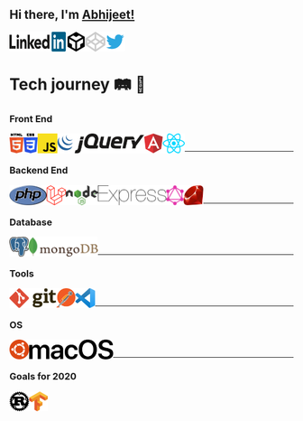 ## Hi there, I'm [Abhijeet!](https://dev.to/devabhijeet)

<div align="left">
	<p>
		<a href="https://www.linkedin.com/in/dev-abhijeet-yadav/">
		  <img align="left" height="35" width="100" alt="Abhijeet Yadav | LinkedIn" width="21px" src="https://raw.githubusercontent.com/devAbhijeet/devAbhijeet/master/assets/linkedin.svg" />
		</a>
	</p>
	<p>
		<a href="https://codesandbox.io/u/devAbhijeet">
			<img align="left" alt="Abhijeet Yadav | CodeSandbox" width="35px" src="https://raw.githubusercontent.com/devAbhijeet/devAbhijeet/master/assets/codesandbox.svg" />
		</a>
	</p>
	<p>
		<a href="https://codepen.io/dev_abhijeet">
			<img align="left" alt="Abhijeet Yadav | codepen" width="35px" src="https://raw.githubusercontent.com/devAbhijeet/devAbhijeet/master/assets/codepen.svg" />
		</a>
	</p>
	<p>
		<a href="https://twitter.com/dev_abhijeet">
		  <img align="left" width="35" alt="Abhijeet Yadav | Twitter" width="21px" src="https://raw.githubusercontent.com/devAbhijeet/devAbhijeet/master/assets/twitter.svg" />
		</a>
	</p>
</div>

<br>

<br>

# Tech journey 🛤 🚂

### Front End
<div align="left">
	<p>
		<a href="https://raw.githubusercontent.com/devAbhijeet/devAbhijeet/master/assets/html-5.svg">
		  <img align="left" height="35" src="https://raw.githubusercontent.com/devAbhijeet/devAbhijeet/master/assets/html-5.svg" />
		</a>
	</p>
	<p>
		<a href="https://raw.githubusercontent.com/devAbhijeet/devAbhijeet/master/assets/css-3.svg">
			<img align="left" height="35" src="https://raw.githubusercontent.com/devAbhijeet/devAbhijeet/master/assets/css-3.svg" />
		</a>
	</p>
	<p>
		<a href="https://raw.githubusercontent.com/devAbhijeet/devAbhijeet/master/assets/javascript.svg">
			<img align="left" height="35" src="https://raw.githubusercontent.com/devAbhijeet/devAbhijeet/master/assets/javascript.svg" />
		</a>
	</p>
	<p>
		<a href="https://raw.githubusercontent.com/devAbhijeet/devAbhijeet/master/assets/express.svg">
		  <img align="left" height="35" src="https://raw.githubusercontent.com/devAbhijeet/devAbhijeet/master/assets/jquery.svg" />
		</a>
	</p>
	<p>
		<a href="https://raw.githubusercontent.com/devAbhijeet/devAbhijeet/master/assets/angular.svg">
		  <img align="left" height="35" src="https://raw.githubusercontent.com/devAbhijeet/devAbhijeet/master/assets/angular.svg" />
		</a>
	</p>
	<p>
		<a href="https://raw.githubusercontent.com/devAbhijeet/devAbhijeet/master/assets/react.svg">
		  <img align="left" height="35" src="https://raw.githubusercontent.com/devAbhijeet/devAbhijeet/master/assets/react.svg" />
		</a>
	</p>
</div>

<br>

<hr>

### Backend End
<div align="left">
	<p>
		<a href="https://raw.githubusercontent.com/devAbhijeet/devAbhijeet/master/assets/php.svg">
		  <img align="left" height="35" src="https://raw.githubusercontent.com/devAbhijeet/devAbhijeet/master/assets/php.svg" />
		</a>
	</p>
	<p>
		<a href="https://raw.githubusercontent.com/devAbhijeet/devAbhijeet/master/assets/laravel.svg">
			<img align="left" height="35" src="https://raw.githubusercontent.com/devAbhijeet/devAbhijeet/master/assets/laravel.svg" />
		</a>
	</p>
	<p>
		<a href="https://raw.githubusercontent.com/devAbhijeet/devAbhijeet/master/assets/nodejs.svg">
			<img align="left" height="35" src="https://raw.githubusercontent.com/devAbhijeet/devAbhijeet/master/assets/nodejs.svg" />
		</a>
	</p>
	<p>
		<a href="https://raw.githubusercontent.com/devAbhijeet/devAbhijeet/master/assets/express.svg">
		  <img align="left" height="35" src="https://raw.githubusercontent.com/devAbhijeet/devAbhijeet/master/assets/express.svg" />
		</a>
	</p>
	<p>
		<a href="https://raw.githubusercontent.com/devAbhijeet/devAbhijeet/master/assets/graphql.svg">
		  <img align="left" height="35" src="https://raw.githubusercontent.com/devAbhijeet/devAbhijeet/master/assets/graphql.svg" />
		</a>
	</p>
	<p>
		<a href="https://raw.githubusercontent.com/devAbhijeet/devAbhijeet/master/assets/ruby.svg">
		  <img align="left" height="35" src="https://raw.githubusercontent.com/devAbhijeet/devAbhijeet/master/assets/ruby.svg" />
		</a>
	</p>
</div>

<br>

<hr>

### Database
<div align="left">
	<p>
		<a href="https://raw.githubusercontent.com/devAbhijeet/devAbhijeet/master/assets/postgresql.svg">
		  <img align="left" height="35" src="https://raw.githubusercontent.com/devAbhijeet/devAbhijeet/master/assets/postgresql.svg" />
		</a>
	</p>
	<p>
		<a href="https://raw.githubusercontent.com/devAbhijeet/devAbhijeet/master/assets/mongodb.svg">
			<img align="left" height="35" src="https://raw.githubusercontent.com/devAbhijeet/devAbhijeet/master/assets/mongodb.svg" />
		</a>
	</p>
</div>

<br>

<hr>

### Tools
<div align="left">
	<p>
		<a href="https://raw.githubusercontent.com/devAbhijeet/devAbhijeet/master/assets/git.svg">
		  <img align="left" height="35" src="https://raw.githubusercontent.com/devAbhijeet/devAbhijeet/master/assets/git.svg" />
		</a>
	</p>
	<p>
		<a href="https://raw.githubusercontent.com/devAbhijeet/devAbhijeet/master/assets/postman.svg">
			<img align="left" height="35" src="https://raw.githubusercontent.com/devAbhijeet/devAbhijeet/master/assets/postman.svg" />
		</a>
	</p>
	<p>
		<a href="https://raw.githubusercontent.com/devAbhijeet/devAbhijeet/master/assets/vs-code.svg">
			<img align="left" height="35" src="https://raw.githubusercontent.com/devAbhijeet/devAbhijeet/master/assets/vs-code.svg" />
		</a>
	</p>
</div>


<br>

<hr>

### OS
<div align="left">
	<p>
		<a href="https://raw.githubusercontent.com/devAbhijeet/devAbhijeet/master/assets/ubuntu.svg">
		  <img align="left" height="35" src="https://raw.githubusercontent.com/devAbhijeet/devAbhijeet/master/assets/ubuntu.svg" />
		</a>
	</p>
	<p>
		<a href="https://raw.githubusercontent.com/devAbhijeet/devAbhijeet/master/assets/macOS.svg">
			<img align="left" height="35" src="https://raw.githubusercontent.com/devAbhijeet/devAbhijeet/master/assets/macOS.svg" />
		</a>
	</p>
</div>

<br>

<hr>

### Goals for 2020
<div align="left">
	<p>
		<a href="https://raw.githubusercontent.com/devAbhijeet/devAbhijeet/master/assets/rust.svg">
		  <img align="left" height="35" src="https://raw.githubusercontent.com/devAbhijeet/devAbhijeet/master/assets/rust.svg" />
		</a>
	</p>
	<p>
		<a href="https://raw.githubusercontent.com/devAbhijeet/devAbhijeet/master/assets/tensorflow.svg">
			<img align="left" height="35" src="https://raw.githubusercontent.com/devAbhijeet/devAbhijeet/master/assets/tensorflow.svg" />
		</a>
	</p>
</div>


